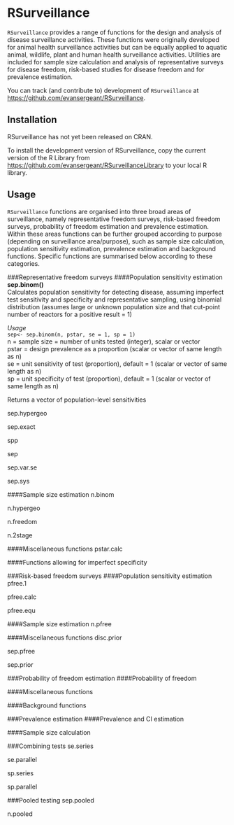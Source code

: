 RSurveillance
=============

`RSurveillance` provides a range of functions for the design and
    analysis of disease surveillance activities. These functions were
    originally developed for animal health surveillance activities but can be
    equally applied to aquatic animal, wildlife, plant and human health
    surveillance activities. Utilities are included for sample size calculation
    and analysis of representative surveys for disease freedom, risk-based
    studies for disease freedom and for prevalence estimation.

You can track (and contribute to) development of `RSurveillance`
at https://github.com/evansergeant/RSurveillance.

Installation
------------

RSurveillance has not yet been released on CRAN.

To install the development version of RSurveillance, copy the current version of the R Library 
from https://github.com/evansergeant/RSurveillanceLibrary to your local R library.

Usage
-----
`RSurveillance` functions are organised into three broad areas of surveillance, namely representative freedom surveys,
risk-based freedom surveys, probability of freedom estimation and prevalence estimation. Within these areas functions can be further grouped according to purpose (depending on surveillance area/purpose), such as sample size calculation, population sensitivity estimation, prevalence estimation and background functions. Specific functions are summarised below according to these categories.

###Representative freedom surveys
####Population sensitivity estimation
**sep.binom()**  
Calculates population sensitivity for detecting disease,
assuming imperfect test sensitivity and specificity and representative sampling,
using binomial distribution (assumes large or unknown population size and that 
cut-point number of reactors for a positive result = 1)  

*Usage*  
`sep<- sep.binom(n, pstar, se = 1, sp = 1)`  
n = sample size = number of units tested (integer), scalar or vector    
pstar = design prevalence as a proportion (scalar or vector of same length as n)  
se = unit sensitivity of test (proportion), default = 1 (scalar or vector of same length as n)  
sp = unit specificity of test (proportion), default = 1 (scalar or vector of same length as n)  

Returns a vector of population-level sensitivities  

sep.hypergeo

sep.exact

spp

sep

sep.var.se

sep.sys

####Sample size estimation
n.binom

n.hypergeo

n.freedom

n.2stage

####Miscellaneous functions
pstar.calc

####Functions allowing for imperfect specificity

###Risk-based freedom surveys 
####Population sensitivity estimation
pfree.1

pfree.calc

pfree.equ

####Sample size estimation
n.pfree

####Miscellaneous functions
disc.prior

sep.pfree

sep.prior

###Probability of freedom estimation
####Probability of freedom

####Miscellaneous functions

####Background functions

###Prevalence estimation
####Prevalence and CI estimation

####Sample size calculation

###Combining tests
se.series

se.parallel

sp.series

sp.parallel

###Pooled testing
sep.pooled

n.pooled
